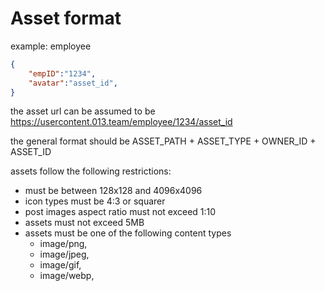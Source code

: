 # Asset format
example: employee
```json
{
    "empID":"1234",
    "avatar":"asset_id",
}
```

the asset url can be assumed to be https://usercontent.013.team/employee/1234/asset_id
  
  
the general format should be ASSET_PATH + ASSET_TYPE + OWNER_ID + ASSET_ID

assets follow the following restrictions:
- must be between 128x128 and 4096x4096
- icon types must be 4:3 or squarer
- post images aspect ratio must not exceed 1:10
- assets must not exceed 5MB
- assets must be one of the following content types
  - image/png,
  - image/jpeg,
  - image/gif,
  - image/webp,
